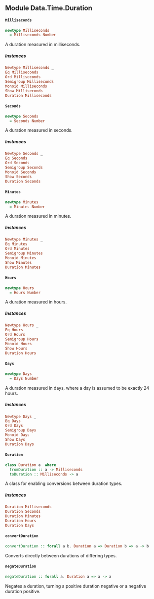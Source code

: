 ## Module Data.Time.Duration

#### `Milliseconds`

``` purescript
newtype Milliseconds
  = Milliseconds Number
```

A duration measured in milliseconds.

##### Instances
``` purescript
Newtype Milliseconds _
Eq Milliseconds
Ord Milliseconds
Semigroup Milliseconds
Monoid Milliseconds
Show Milliseconds
Duration Milliseconds
```

#### `Seconds`

``` purescript
newtype Seconds
  = Seconds Number
```

A duration measured in seconds.

##### Instances
``` purescript
Newtype Seconds _
Eq Seconds
Ord Seconds
Semigroup Seconds
Monoid Seconds
Show Seconds
Duration Seconds
```

#### `Minutes`

``` purescript
newtype Minutes
  = Minutes Number
```

A duration measured in minutes.

##### Instances
``` purescript
Newtype Minutes _
Eq Minutes
Ord Minutes
Semigroup Minutes
Monoid Minutes
Show Minutes
Duration Minutes
```

#### `Hours`

``` purescript
newtype Hours
  = Hours Number
```

A duration measured in hours.

##### Instances
``` purescript
Newtype Hours _
Eq Hours
Ord Hours
Semigroup Hours
Monoid Hours
Show Hours
Duration Hours
```

#### `Days`

``` purescript
newtype Days
  = Days Number
```

A duration measured in days, where a day is assumed to be exactly 24 hours.

##### Instances
``` purescript
Newtype Days _
Eq Days
Ord Days
Semigroup Days
Monoid Days
Show Days
Duration Days
```

#### `Duration`

``` purescript
class Duration a  where
  fromDuration :: a -> Milliseconds
  toDuration :: Milliseconds -> a
```

A class for enabling conversions between duration types.

##### Instances
``` purescript
Duration Milliseconds
Duration Seconds
Duration Minutes
Duration Hours
Duration Days
```

#### `convertDuration`

``` purescript
convertDuration :: forall a b. Duration a => Duration b => a -> b
```

Converts directly between durations of differing types.

#### `negateDuration`

``` purescript
negateDuration :: forall a. Duration a => a -> a
```

Negates a duration, turning a positive duration negative or a negative
duration positive.


